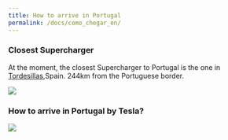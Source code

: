 ```yaml
---
title: How to arrive in Portugal
permalink: /docs/como_chegar_en/
---
```


### Closest Supercharger
At the moment, the closest Supercharger to Portugal is the one in <a target="_blank" href="https://www.tesla.com/pt_PT/findus#/bounds/43.03999918814125,-1.4274820000000545,39.955239559882415,-8.458732000000055,d?search=supercharger&name=Europe&place=tordesillassupercharger">Tordesillas</a>,Spain. 244km from the Portuguese border.

<img src="{{site.baseurl}}/img/tordesillassupercharger.png">

### How to arrive in Portugal by Tesla?

<img src="{{site.baseurl}}/img/como_chegar.png">

